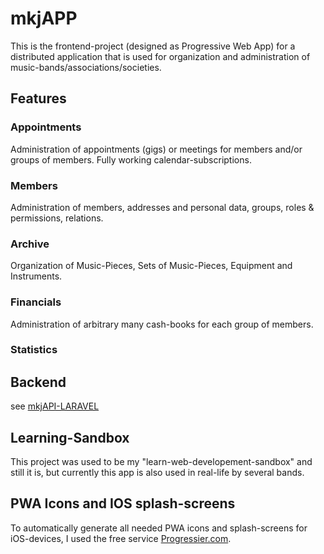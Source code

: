 # mkjAPP

This is the frontend-project (designed as Progressive Web App) for a distributed application that is used for organization and administration of music-bands/associations/societies.

## Features

### Appointments

Administration of appointments (gigs) or meetings for members and/or groups of members.
Fully working calendar-subscriptions.

### Members

Administration of members, addresses and personal data, groups, roles & permissions, relations.

### Archive

Organization of Music-Pieces, Sets of Music-Pieces, Equipment and Instruments.

### Financials

Administration of arbitrary many cash-books for each group of members.

### Statistics

## Backend

see [mkjAPI-LARAVEL](https://github.com/dysTOS/mkjAPI-LARAVEL)

## Learning-Sandbox

This project was used to be my "learn-web-developement-sandbox" and still it is, but currently this app is also used in real-life by several bands.

## PWA Icons and IOS splash-screens

To automatically generate all needed PWA icons and splash-screens for iOS-devices, I used the free service [Progressier.com](https://progressier.com/pwa-icons-and-ios-splash-screen-generator).
